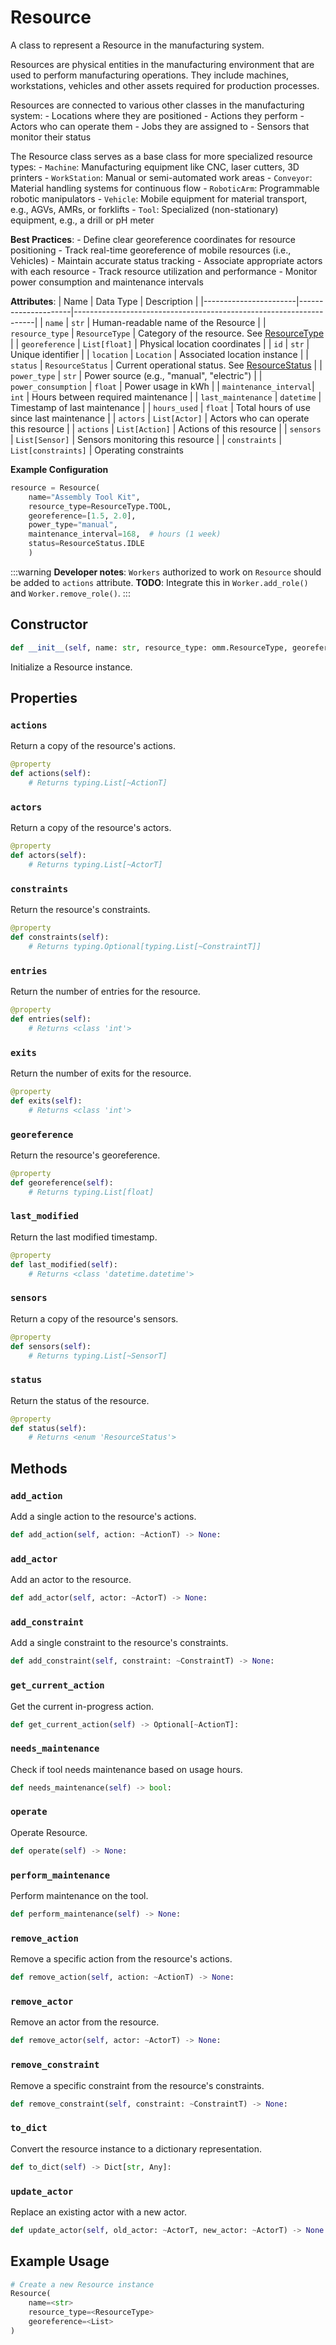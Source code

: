 # Resource

A class to represent a Resource in the manufacturing system.

Resources are physical entities in the manufacturing environment that are used to perform
manufacturing operations. They include machines, workstations, vehicles and other 
assets required for production processes.

Resources are connected to various other classes in the manufacturing system:
    - Locations where they are positioned
    - Actions they perform
    - Actors who can operate them
    - Jobs they are assigned to
    - Sensors that monitor their status

The Resource class serves as a base class for more specialized resource types:
    - `Machine`: Manufacturing equipment like CNC, laser cutters, 3D printers
    - `WorkStation`: Manual or semi-automated work areas
    - `Conveyor`: Material handling systems for continuous flow
    - `RoboticArm`: Programmable robotic manipulators
    - `Vehicle`: Mobile equipment for material transport, e.g., AGVs, AMRs, or forklifts
    - `Tool`: Specialized (non-stationary) equipment, e.g., a drill or pH meter

**Best Practices**:
    - Define clear georeference coordinates for resource positioning
    - Track real-time georeference of mobile resources (i.e., Vehicles)
    - Maintain accurate status tracking
    - Associate appropriate actors with each resource
    - Track resource utilization and performance
    - Monitor power consumption and maintenance intervals

**Attributes**:
| Name                  | Data Type           | Description                                                        |
|-----------------------|---------------------|--------------------------------------------------------------------|
| `name`                | `str`               | Human-readable name of the Resource                                |
| `resource_type`       | `ResourceType`      | Category of the resource. See [ResourceType](/docs/classes/resourcetype)  |
| `georeference`        | `List[float]`       | Physical location coordinates                                      |
| `id`                 | `str`               | Unique identifier                                                  |
| `location`            | `Location`          | Associated location instance                                       |
| `status`              | `ResourceStatus`    | Current operational status. See [ResourceStatus](/docs/classes/resourcestatus)                                         |
| `power_type`          | `str`               | Power source (e.g., "manual", "electric")                          |
| `power_consumption`   | `float`             | Power usage in kWh                                                 |
| `maintenance_interval`| `int`               | Hours between required maintenance                                 |
| `last_maintenance`    | `datetime`          | Timestamp of last maintenance                                      |
| `hours_used`          | `float`             | Total hours of use since last maintenance                          |
| `actors`              | `List[Actor]`       | Actors who can operate this resource                               |
| `actions`             | `List[Action]`      | Actions of this resource                                           |
| `sensors`             | `List[Sensor]`      | Sensors monitoring this resource                                   |
| `constraints`          | `List[constraints]`        | Operating constraints   

**Example Configuration**
```python
resource = Resource(
    name="Assembly Tool Kit",
    resource_type=ResourceType.TOOL,
    georeference=[1.5, 2.0],
    power_type="manual",
    maintenance_interval=168,  # hours (1 week)
    status=ResourceStatus.IDLE
    )
```
:::warning
**Developer notes**: `Workers` authorized to work on `Resource` should be added to `actions` attribute. **TODO**: Integrate this in `Worker.add_role()` and `Worker.remove_role()`.
:::


## Constructor

```python
def __init__(self, name: str, resource_type: omm.ResourceType, georeference: List[float], id: Optional[str] = None, location: Optional[~LocationT] = None, status: omm.ResourceStatus = <ResourceStatus.IDLE: 4>, power_type: Optional[str] = 'manual', power_consumption: float = 0, maintenance_interval: float = 0, last_maintenance: Optional[datetime.datetime] = None, actors: List[~ActorT] = None, actions: List[~ActionT] = None, sensors: List[~SensorT] = None, constraints: Optional[List[~ConstraintT]] = None) -> None:
```

Initialize a Resource instance.


## Properties


### `actions`

Return a copy of the resource's actions.

```python
@property
def actions(self):
    # Returns typing.List[~ActionT]
```


### `actors`

Return a copy of the resource's actors.

```python
@property
def actors(self):
    # Returns typing.List[~ActorT]
```


### `constraints`

Return the resource's constraints.

```python
@property
def constraints(self):
    # Returns typing.Optional[typing.List[~ConstraintT]]
```


### `entries`

Return the number of entries for the resource.

```python
@property
def entries(self):
    # Returns <class 'int'>
```


### `exits`

Return the number of exits for the resource.

```python
@property
def exits(self):
    # Returns <class 'int'>
```


### `georeference`

Return the resource's georeference.

```python
@property
def georeference(self):
    # Returns typing.List[float]
```


### `last_modified`

Return the last modified timestamp.

```python
@property
def last_modified(self):
    # Returns <class 'datetime.datetime'>
```


### `sensors`

Return a copy of the resource's sensors.

```python
@property
def sensors(self):
    # Returns typing.List[~SensorT]
```


### `status`

Return the status of the resource.

```python
@property
def status(self):
    # Returns <enum 'ResourceStatus'>
```


## Methods


### `add_action`

Add a single action to the resource's actions.

```python
def add_action(self, action: ~ActionT) -> None:
```


### `add_actor`

Add an actor to the resource.

```python
def add_actor(self, actor: ~ActorT) -> None:
```


### `add_constraint`

Add a single constraint to the resource's constraints.

```python
def add_constraint(self, constraint: ~ConstraintT) -> None:
```


### `get_current_action`

Get the current in-progress action.

```python
def get_current_action(self) -> Optional[~ActionT]:
```


### `needs_maintenance`

Check if tool needs maintenance based on usage hours.

```python
def needs_maintenance(self) -> bool:
```


### `operate`

Operate Resource.

```python
def operate(self) -> None:
```


### `perform_maintenance`

Perform maintenance on the tool.

```python
def perform_maintenance(self) -> None:
```


### `remove_action`

Remove a specific action from the resource's actions.

```python
def remove_action(self, action: ~ActionT) -> None:
```


### `remove_actor`

Remove an actor from the resource.

```python
def remove_actor(self, actor: ~ActorT) -> None:
```


### `remove_constraint`

Remove a specific constraint from the resource's constraints.

```python
def remove_constraint(self, constraint: ~ConstraintT) -> None:
```


### `to_dict`

Convert the resource instance to a dictionary representation.

```python
def to_dict(self) -> Dict[str, Any]:
```


### `update_actor`

Replace an existing actor with a new actor.

```python
def update_actor(self, old_actor: ~ActorT, new_actor: ~ActorT) -> None:
```


## Example Usage

```python
# Create a new Resource instance
Resource(
    name=<str>
    resource_type=<ResourceType>
    georeference=<List>
)
```
